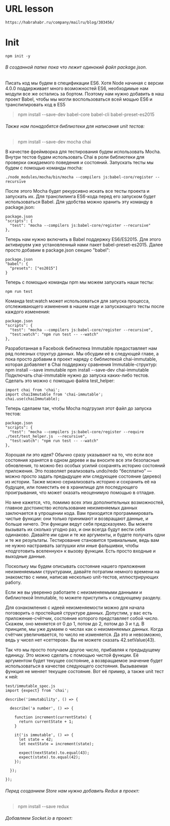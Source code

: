 URL lesson
====

    https://habrahabr.ru/company/mailru/blog/303456/

Init
====

    npm init -y
###### В созданной папке пока что лежит одинокий файл package.json. 

Писать код мы будем в спецификации ES6. 
Хотя Node начиная с версии 4.0.0 поддерживает много возможностей ES6, 
необходимые нам модули все же остались за бортом. 
Поэтому нам нужно добавить в наш проект Babel, чтобы мы могли воспользоваться всей мощью ES6 и транспилировать 
код в ES5
>   npm install --save-dev babel-core babel-cli babel-preset-es2015

###### Также нам понадобятся библиотеки для написания unit тестов: 

>   npm install --save-dev mocha chai

В качестве фреймворка для тестирования будем использовать Mocha. Внутри тестов будем использовать Chai в роли библиотеки для проверки ожидаемого поведения и состояний. Запускать тесты мы будем с помощью команды mocha:

    ./node_modules/mocha/bin/mocha --compilers js:babel-core/register --recursive

После этого Mocha будет рекурсивно искать все тесты проекта и запускать их. Для транспилинга ES6-кода перед его запуском будет использоваться Babel. Для удобства можно хранить эту команду в package.json:

    package.json
    "scripts": {
      "test": "mocha --compilers js:babel-core/register --recursive"
    },

Теперь нам нужно включить в Babel поддержку ES6/ES2015. Для этого активируем уже установленный нами пакет babel-preset-es2015. Далее просто добавим в package.json секцию "babel":
    
    package.json
    "babel": {
      "presets": ["es2015"]
    }
    
Теперь с помощью команды npm мы можем запускать наши тесты:

    npm run test

Команда test:watch может использоваться для запуска процесса, отслеживающего изменения в нашем коде и запускающего тесты после каждого изменения:

    package.json
    "scripts": {
      "test": "mocha --compilers js:babel-core/register --recursive",
      "test:watch": "npm run test -- --watch"
    },
    
Разработанная в Facebook библиотека Immutable предоставляет нам ряд полезных структур данных. Мы обсудим её в следующей главе, а пока просто добавим в проект наряду с библиотекой chai-immutable, которая добавляет в Chai поддержку сравнения Immutable-структур:
    npm install --save immutable
    npm install --save-dev chai-immutable
Подключать chai-immutable нужно до запуска каких-либо тестов. Сделать это можно с помощью файла test_helper:
 
    import chai from 'chai';
    import chaiImmutable from 'chai-immutable';
    chai.use(chaiImmutable);

Теперь сделаем так, чтобы Mocha подгрузил этот файл до запуска тестов:

    package.json
    "scripts": {
      "test": "mocha --compilers js:babel-core/register --require ./test/test_helper.js  --recursive",
      "test:watch": "npm run test -- --watch"
    },

Хорошая ли это идея? Обычно сразу указывают на то, что если все состояния хранятся в одном дереве и вы вносите все эти безопасные обновления, то можно без особых усилий сохранять историю состояний приложения. Это позволяет реализовать undo/redo “бесплатно” — можно просто задать предыдущее или следующее состояние (дерево) из истории. Также можно сериализовать историю и сохранить её на будущее, или поместить ее в хранилище для последующего проигрывания, что может оказать неоценимую помощью в отладке.

Но мне кажется, что, помимо всех этих дополнительных возможностей, главное достоинство использование неизменяемых данных заключается в упрощении кода. Вам приходится программировать чистые функции: они только принимают и возвращают данные, и больше ничего. Эти функции ведут себя предсказуемо. Вы можете вызывать их сколько угодно раз, и они всегда будут вести себя одинаково. Давайте им одни и те же аргументы, и будете получать одни и те же результаты. Тестирование становится тривиальным, ведь вам не нужно настраивать заглушки или иные фальшивки, чтобы «подготовить вселенную» к вызову функции. Есть просто входные и выходные данные.

Поскольку мы будем описывать состояние нашего приложения неизменяемыми структурами, давайте потратим немного времени на знакомство с ними, написав несколько unit-тестов, иллюстрирующих работу. 

Если же вы уверенно работаете с неизменяемыми данными и библиотекой Immutable, то можете приступить к следующему разделу. 

Для ознакомления с идеей неизменяемости можно для начала поговорить о простейшей структуре данных. Допустим, у вас есть приложение-счётчик, состояние которого представляет собой число. Скажем, оно меняется от 0 до 1, потом до 2, потом до 3 и т.д. В принципе, мы уже думаем о числах как о неизменяемых данных. Когда счётчик увеличивается, то число не изменяется. Да это и невозможно, ведь у чисел нет «сеттеров». Вы не можете сказать 42.setValue(43). 

Так что мы просто получаем другое число, прибавляя к предыдущему единицу. Это можно сделать с помощью чистой функции. Её аргументом будет текущее состояние, а возвращаемое значение будет использоваться в качестве следующего состояния. Вызываемая функция не меняет текущее состояние. Вот её пример, а также unit тест к ней:

    test/immutable_spec.js
    import {expect} from 'chai';
    
    describe('immutability', () => {
    
      describe('a number', () => {
    
        function increment(currentState) {
          return currentState + 1;
        }
    
        it('is immutable', () => {
          let state = 42;
          let nextState = increment(state);
    
          expect(nextState).to.equal(43);
          expect(state).to.equal(42);
        });
    
      });
    
    });
    
###### Перед созданием Store нам нужно добавить Redux в проект:
> npm install --save redux

###### Добавляем Socket.io в проект:
